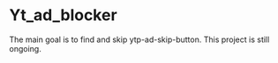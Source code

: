 # Yt_ad_blocker
The main goal is to find and skip ytp-ad-skip-button.
This project is still ongoing.
